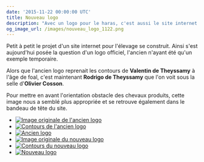 ```yaml
---
date: '2015-11-22 00:00:00 UTC'
title: Nouveau logo
description: "Avec un logo pour le haras, c'est aussi le site internet de l'élevage de Theyssamy qui se dote d'un nouveau logo."
og_image_url: /images/nouveau_logo_1122.png
---
```


Petit à petit le projet d'un site internet pour l'élevage se construit. Ainsi s'est aujourd'hui posée la question d'un logo officiel, l'ancien n'ayant été qu'un exemple temporaire.

Alors que l'ancien logo reprenait les contours de **Valentin de Theyssamy** à l'âge de foal, c'est maintenant **Rodrigo de Theyssamy** que l'on voit sous la selle d'**Olivier Cosson**.

Pour mettre en avant l'orientation obstacle des chevaux produits, cette image nous a semblé plus appropriée et se retrouve également dans le bandeau de tête du site.

<div class="gallery" style="display:block;">
    <ul class="rig columns-4">
        <li><a href="/images/nouveau_logo_old_orig.jpg" title="Image originale de l'ancien logo (Valentin de Theyssamy)"><img src="{{ site.baseurl }}/images/nouveau_logo_old_orig_link_pv.jpg" alt="Image originale de l'ancien logo" /></a></li>
        <li><a href="/images/nouveau_logo_old_cont.jpg" title="Contours de l'ancien logo"><img src="{{ site.baseurl }}/images/nouveau_logo_old_cont_link_pv.jpg" alt="Contours de l'ancien logo" /></a></li>
        <li><a href="/images/nouveau_logo_old_logo.png" title="Ancien logo"><img src="{{ site.baseurl }}/images/nouveau_logo_old_logo_link_pv.jpg" alt="Ancien logo" /></a></li>
        <li><a href="/images/nouveau_logo_new_orig.jpg" title="Image originale du nouveau logo (Rodrigo de Theyssamy)"><img src="{{ site.baseurl }}/images/nouveau_logo_new_orig_link_pv.jpg" alt="Image originale du nouveau logo" /></a></li>
        <li><a href="/images/nouveau_logo_new_cont.jpg" title="Contours du nouveau logo"><img src="{{ site.baseurl }}/images/nouveau_logo_new_cont_link_pv.jpg" alt="Contours du nouveau logo" /></a></li>
        <li><a href="/images/nouveau_logo_new_logo.png" title="Nouveau logo"><img src="{{ site.baseurl }}/images/nouveau_logo_new_logo_link_pv.jpg" alt="Nouveau logo" /></a></li>
    </ul>
</div>
